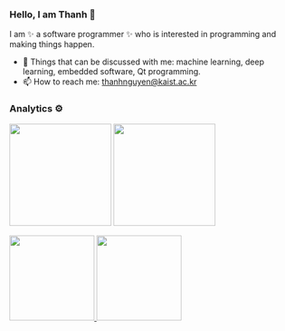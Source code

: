 ### Hello, I am Thanh 👋

I am ✨ a software programmer ✨ who is interested in programming and making things happen.

- 🔭 Things that can be discussed with me: machine learning, deep learning, embedded software, Qt programming.
- 📫 How to reach me: thanhnguyen@kaist.ac.kr


### Analytics ⚙️
  
<p align="left">
  <img height="180em" src="https://github-readme-streak-stats.herokuapp.com/?user=thanhkaist" />
  <img height="180em" src="https://user-images.githubusercontent.com/22433243/121538215-faa36d80-c9da-11eb-9dce-0def2d07ff62.gif" />
</p>  
  
<p align="left">
<a href="https://github.com/thanhkaist">
  <img height="150em" src="https://github-readme-stats.vercel.app/api/?username=thanhkaist&count_private=true&show_icons=true"/>
  <img height="150em" src="https://github-readme-stats.vercel.app/api/top-langs/?username=thanhkaist&layout=compact&langs_count=8&hide=Jupyter%20Notebook"/>
</a>
</p>





